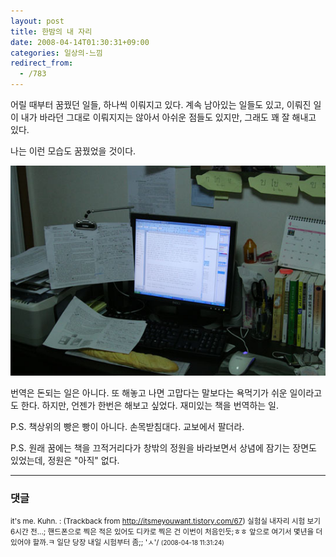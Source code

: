 ```yaml
---
layout: post
title: 한밤의 내 자리
date: 2008-04-14T01:30:31+09:00
categories: 일상의-느낌
redirect_from:
  - /783
---
```


어릴 때부터 꿈꿨던 일들, 하나씩 이뤄지고 있다. 계속 남아있는 일들도 있고, 이뤄진 일이 내가 바라던 그대로 이뤄지지는 않아서 아쉬운 점들도 있지만, 그래도 꽤 잘 해내고 있다.

나는 이런 모습도 꿈꿨었을 것이다.

![ ](/assets/media/uploads_1_hk12.jpg)

번역은 돈되는 일은 아니다. 또 해놓고 나면 고맙다는 말보다는 욕먹기가 쉬운 일이라고도 한다. 하지만, 언젠가 한번은 해보고 싶었다. 재미있는 책을 번역하는 일.

P.S. 책상위의 빵은 빵이 아니다. 손목받침대다. 교보에서 팔더라.

P.S. 원래 꿈에는 책을 끄적거리다가 창밖의 정원을 바라보면서 상념에 잠기는 장면도 있었는데, 정원은 "아직" 없다.

* * *

### 댓글



<!--- cmt:1149 --->
<!--- mail: --->
<!--- parent:0 --->

<small>it's me. Kuhn. : <!-- ping:1149 ---> (Trackback from <a href='http://itsmeyouwant.tistory.com/67'>http://itsmeyouwant.tistory.com/67</a>) 실험실 내자리 시험 보기 6시간 전...; 핸드폰으로 찍은 적은 있어도 디카로 찍은 건 이번이 처음인듯;ㅎㅎ 앞으로 여기서 몇년을 더 있어야 할까.ㅋ 일단 당장 내일 시험부터 좀;; 'ㅅ'/ <small>(2008-04-18 11:31:24)</small></small>

